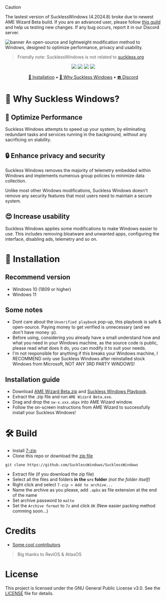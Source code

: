 > [!CAUTION]
> The lastest version of SucklessWindows (4.2024.8) broke due to newest AME Wizard Beta build. If you are an advanced user, please follow [this guild](https://github.com/SucklessWindows/SucklessWindows?tab=readme-ov-file#%EF%B8%8F-build) and help us testing new changes. If any bug occurs, report it in our Discord server.

![banner](https://github.com/TheOnlyChuon/SW-Fork/blob/main/.github/Uni-SucklessWindows.png?raw=true)
An open-source and lightweight modification method to Windows, designed to optimize performance, privacy and usability.
> Friendly note: SucklessWindows is not related to [suckless.org](https://suckless.org)

<p align="center">
  <img src="https://img.shields.io/github/release/SucklessWindows/SucklessWindows">
  <img src="https://img.shields.io/github/downloads/SucklessWindows/SucklessWindows/total">
  <img src="https://img.shields.io/github/license/SucklessWindows/SucklessWindows">
  <img src="https://img.shields.io/github/stars/SucklessWindows/SucklessWindows">
</p>

<div align="center">
  <a href="#-installation">🔧 Installation</a>  • 
  <a href="#-why-suckless-windows">🤔 Why Suckless Windows</a>  • 
  <a href="https://discord.gg/fxeSRbVfkK">☎️ Discord</a>
</div>

# 🤔 Why Suckless Windows?
## 🚀 Optimize Performance
Suckless Windows attempts to speed up your system, by eliminating redundant tasks and services running in the background, without any sacrificing on stability.

## 🔒 Enhance privacy and security
Suckless Windows removes the majority of telemetry embedded within Windows and implements numerous group policies to minimize data collection.

Unlike most other Windows modifications, Suckless Windows doesn't remove any security features that most users need to maintain a secure system.

## 😍 Increase usability
Suckless Windows applies some modifications to make Windows easier to use. This includes removing bloatware and unwanted apps, configuring the interface, disabling ads, telemetry and so on.

# 🔧 Installation
## Recommend version
- Windows 10 (1809 or higher)
- Windows 11

## Some notes
- Dont care about the `Unverified playbook` pop-up, this playbook is safe & open-source. Paying money to get verified is unnecessary (and we don't have money :p).
- Before using, considering you already have a small understand how and what you need in your Windows machine, as the source code is public, please read what does it do, you can modify it to suit your needs.
- I'm not responsible for anything if this breaks your Windows machine, I RECOMMEND only use Suckless Windows after reinstalled stock Windows from Microsoft, NOT ANY 3RD PARTY WINDOWS!

## Installation guide
- Download [AME Wizard Beta.zip](https://ameliorated.io/) and [Suckless Windows Playbook](https://github.com/SucklessWindows/SucklessWindows/releases/latest).
- Extract the .zip file and run `AME Wizard Beta.exe`.
- Drag and drop the `sw-x.xxx.abpx` into AME Wizard window.
- Follow the on-screen instructions from AME Wizard to successfully install your Suckless Windows!

# 🛠️ Build
- Install [7-zip](https://7-zip.org/)
- Clone this repo or download the [zip file](https://github.com/SucklessWindows/SucklessWindows/archive/main.zip)
```
git clone https://github.com/SucklessWindows/SucklessWindows
```
- Extract file (if you download the zip file)
- Select all the files and folders **in the `src` folder** *(not the folder itself)*
- Right click and select `7-zip > Add to archive...`
- Name the archive as you please, add `.apbx` as file extension at the end of the name
- Set archive password to `malte`
- Set the `Archive format` to `7z` and click `OK`
(New easier packing method comming soon...)

# Credits
- [Some cool contributors](https://github.com/SucklessWindows/SucklessWindows/graphs/contributors)
> Big thanks to ReviOS & AtlasOS

# License
This project is licensed under the GNU General Public License v3.0. See the [LICENSE](LICENSE) file for details.
